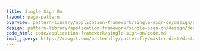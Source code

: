 ```yaml
---
title: Single Sign On
layout: page-pattern
overview: pattern-library/application-framework/single-sign-on/design/overview.md
design: pattern-library/application-framework/single-sign-on/design/design.md
code_html: code/application-framework/single-sign-on/code.md
impl_jquery: https://rawgit.com/patternfly/patternfly/master-dist/dist/tests/login-single-sign-on.html
---
```

